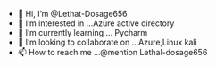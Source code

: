 - 👋 Hi, I’m @Lethat-Dosage656
- 👀 I’m interested in ...Azure active directory
- 🌱 I’m currently learning ... Pycharm
- 💞️ I’m looking to collaborate on ...Azure,Linux kali
- 📫 How to reach me ...@mention Lethal-dosage656

<!---
Lethat-Dosage656/Lethat-Dosage656 is a ✨ special ✨ repository because its `README.md` (this file) appears on your GitHub profile.
You can click the Preview link to take a look at your changes.
--->
